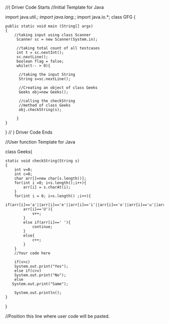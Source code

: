 //{ Driver Code Starts
//Initial Template for Java

import java.util.*;
import java.lang.*;
import java.io.*;
class GFG
{
    
	public static void main (String[] args)
	{
	    //taking input using class Scanner
    	 Scanner sc = new Scanner(System.in);
    	 
    	 //taking total count of all testcases
    	 int t = sc.nextInt();
    	 sc.nextLine();
    	 boolean flag = false;
    	 while(t-- > 0){
    	  
    	  //taking the input String
    	  String s=sc.nextLine();
    	  
    	  //Creating an object of class Geeks
    	  Geeks obj=new Geeks();
    	  
    	  //calling the checkString
    	  //method of class Geeks
    	  obj.checkString(s);
    	   
    	 }
    }
}
// } Driver Code Ends


//User function Template for Java



class Geeks{
    
    static void checkString(String s)
    {
        int v=0;
        int c=0;
        char arr[]=new char[s.length()];
        for(int i =0; i<s.length();i++){
            arr[i] = s.charAt(i);
        }
        for(int i = 0; i<s.length() ;i++){
            if(arr[i]=='a'||arr[i]=='e'||arr[i]=='i'||arr[i]=='o'||arr[i]=='u'||arr[i]=='A'||arr[i]=='E'||arr[i]=='I'||arr[i]=='O'||
            arr[i]=='U'){
                v++;
            }
            else if(arr[i]==' '){
                continue;
            }
            else{
                c++;
            }
        }
        //Your code here
        
        if(v>c)
        System.out.print("Yes");
        else if(c>v)
        System.out.print("No");
        else
       System.out.print("Same");
        
        System.out.println();
    }
}

//Position this line where user code will be pasted.
